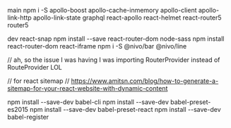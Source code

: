 main
npm i -S apollo-boost apollo-cache-inmemory apollo-client apollo-link-http apollo-link-state graphql react-apollo react-helmet react-router5 router5 

dev
react-snap
npm install --save react-router-dom node-sass
npm install react-router-dom react-iframe
npm i -S @nivo/bar @nivo/line


// ah, so the issue I was having I was importing RouterProvider instead of RouteProvider LOL

// for react sitemap
// https://www.amitsn.com/blog/how-to-generate-a-sitemap-for-your-react-website-with-dynamic-content

npm install --save-dev babel-cli
npm install --save-dev babel-preset-es2015
npm install --save-dev babel-preset-react
npm install --save-dev babel-register